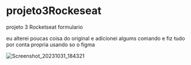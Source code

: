 # projeto3Rockeseat
projeto 3 Rocketseat formulario

eu alterei poucas coisa do original e adicionei algums comando e fiz tudo por conta propria usando so o figma

![Screenshot_20231031_184321](https://github.com/CristianoFranca1976/projeto3Rockeseat/assets/135919856/9156d0ef-fdf4-436f-ba52-9a0fbe7581de)
